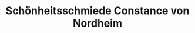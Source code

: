 ---
title: "Schönheitsschmiede Constance von Nordheim"
url: /geratal/schoenheitsschmiede-constance-von-nordheim/
shop: Friseur
---